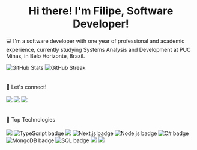 <h1 align=center> Hi there! I'm Filipe, Software Developer! </h1> 

💻  I'm a software developer with one year of professional and academic experience, currently studying Systems Analysis and Development at PUC Minas, in Belo Horizonte, Brazil.
<div>
   <img src="https://github-readme-stats.vercel.app/api?username=filipefdiniz&show_icons=true&theme=dark" alt="GitHub Stats">
  <img src="https://streak-stats.demolab.com/?user=filipefdiniz&theme=dark&hide_border=true&locale=en" alt="GitHub Streak">
</div>
<br />
<br />
💬 Let's connect!

<div>
  <br />
<a href="https://www.instagram.com/filipe.fdiniz/" target="_blank"><img src="https://img.shields.io/badge/-Instagram-%23E4405F?style=for-the-badge&logo=instagram&logoColor=white" target="_blank"></a>
<a href = "mailto:filipefdiniz30@gmail.com"><img src="https://img.shields.io/badge/-Gmail-%23333?style=for-the-badge&logo=gmail&logoColor=white" target="_blank"></a>
<a href="https://www.linkedin.com/in/filipefdiniz/" target="_blank"><img src="https://img.shields.io/badge/-LinkedIn-%230077B5?style=for-the-badge&logo=linkedin&logoColor=white" target="_blank"></a> 
</div>
<br />
<br />
🚀 Top Technologies
<div style="display: inline_block">
  <br />
  <img src="https://img.shields.io/badge/JavaScript-F7DF1E?style=for-the-badge&logo=javascript&logoColor=black"/>
  <img src="https://img.shields.io/badge/TypeScript-007ACC?style=for-the-badge&logo=typescript&logoColor=white" alt="TypeScript badge" />
  <img src="https://img.shields.io/badge/React-20232A?style=for-the-badge&logo=react&logoColor=61DAFB" />
  <img src="https://img.shields.io/badge/Next.js-20232A?style=for-the-badge&logo=next.js&logoColor=white" alt="Next.js badge" />
  <img src="https://img.shields.io/badge/Node.js-43853D?style=for-the-badge&logo=node.js&logoColor=white" alt="Node.js badge" />
  <img src="https://img.shields.io/badge/C%23-239120?style=for-the-badge&logo=c-sharp&logoColor=white" alt="C# badge" />
  <img src="https://img.shields.io/badge/MongoDB-4EA94B?style=for-the-badge&logo=mongodb&logoColor=white" alt="MongoDB badge" />
  <img src="https://img.shields.io/badge/SQL-4479A1?style=for-the-badge&logo=sql&logoColor=white" alt="SQL badge" />
  <img  src="https://img.shields.io/badge/html5%20-%23E34F26.svg?&style=for-the-badge&logo=html5&logoColor=white"/> 
  <img src="https://img.shields.io/badge/css3%20-%231572B6.svg?&style=for-the-badge&logo=css3&logoColor=white"/>
</div>
